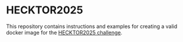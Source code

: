 # HECKTOR2025 

This repository contains instructions and examples for creating a valid docker image for the [HECKTOR2025 challenge](https://hecktor25.grand-challenge.org/). 